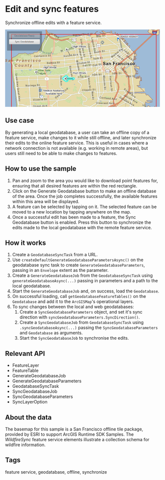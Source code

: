 <h1>Edit and sync features</h1>

<p>Synchronize offline edits with a feature service.</p>

<p><img src="EditAndSyncFeatures.png"/></p>

<h2>Use case</h2>

<p>By generating a local geodatabase, a user can take an offline copy of a feature service, make changes to it while still offline, and later synchronize their edits to the online feature service. This is useful in cases where a network connection is not available (e.g. working in remote areas), but users still need to be able to make changes to features.</p>

<h2>How to use the sample</h2>

<ol>
  <li>Pan and zoom to the area you would like to download point features for, ensuring that all desired features are within the red rectangle.</li>
  <li>Click on the Generate Geodatabase button to make an offline database of the area. Once the job completes successfully, the available features within this area will be displayed.</li>
  <li>A feature can be selected by tapping on it. The selected feature can be moved to a new location by tapping anywhere on the map.</li>
  <li>Once a successful edit has been made to a feature, the Sync Geodatabase button is enabled. Press this button to synchronize the edits made to the local geodatabase with the remote feature service.</li>
</ol>

<h2>How it works</h2>

<ol>
  <li>Create a <code>GeodatabaseSyncTask</code> from a URL.</li>
  <li>Use <code>createDefaultGenerateGeodatabaseParametersAsync()</code> on the geodatabase sync task to create <code>GenerateGeodatabaseParameters</code>, passing in an <code>Envelope</code> extent as the parameter.</li>
  <li>Create a <code>GenerateGeodatabaseJob</code> from the <code>GeodatabaseSyncTask</code> using <code>generateGeodatabaseAsync(...)</code> passing in parameters and a path to the local geodatabase.</li>
  <li>Start the <code>GenerateGeodatabaseJob</code> and, on success, load the <code>Geodatabase</code>.</li>
  <li>On successful loading, call <code>getGeodatabaseFeatureTables()</code> on the <code>Geodatabase</code> and add it to the <code>ArcGISMap</code>'s operational layers.</li>
  <li>To sync changes between the local and web geodatabases:
    <ol>
      <li>Create a <code>SyncGeodatabaseParameters</code> object, and set it's sync direction with <code>syncGeodatabaseParameters.SyncDirection()</code>.</li>
      <li>Create a <code>SyncGeodatabaseJob</code> from <code>GeodatabaseSyncTask</code> using <code>.syncGeodatabaseAsync(...)</code> passing the <code>SyncGeodatabaseParameters</code> and <code>Geodatabase</code> as arguments.</li>
      <li>Start the <code>SyncGeodatabaseJob</code> to synchronise the edits.</li>
    </ol>
  </li>
</ol>

<h2>Relevant API</h2>

<ul>
  <li>FeatureLayer</li>
  <li>FeatureTable</li>
  <li>GenerateGeodatabaseJob</li>
  <li>GenerateGeodatabaseParameters</li>
  <li>GeodatabaseSyncTask</li>
  <li>SyncGeodatabaseJob</li>
  <li>SyncGeodatabaseParameters</li>
  <li>SyncLayerOption</li>
</ul>

<h2>About the data</h2>

<p>The basemap for this sample is a San Francisco offline tile package, provided by ESRI to support ArcGIS Runtime SDK Samples. The <i>WildfireSync</i> feature service elements illustrate a collection schema for wildfire information.</p>

<h2>Tags</h2>

<p>feature service, geodatabase, offline, synchronize</p>
